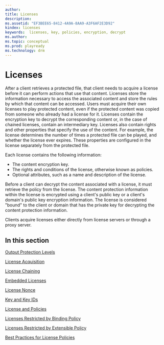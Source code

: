 ```yaml
---
author:
title: Licenses
description:
ms.assetid: "EF3BEE65-8412-4A9A-8AA9-A3F6AF2E3D92"
kindex: licenses
keywords:  licenses, key, policies, encryption, decrypt
ms.author:
ms.topic: conceptual
ms.prod: playready
ms.technology: drm
---
```



# Licenses

After a client retrieves a protected file, that client needs to acquire a license before it can perform actions that use that content. Licenses store the information necessary to access the associated content and store the rules by which that content can be accessed. Users must acquire their own licenses to play protected content, even if the protected content was copied from someone who already had a license for it. Licenses contain the encryption key to decrypt the corresponding content or, in the case of chained licenses, contain an intermediary key. Licenses also contain rights and other properties that specify the use of the content. For example, the license determines the number of times a protected file can be played, and whether the license ever expires. These properties are configured in the license separately from the protected file.

Each license contains the following information:

   *  The content encryption key.
   *  The rights and conditions of the license, otherwise known as policies.
   *  Optional attributes, such as a name and description of the license.

Before a client can decrypt the content associated with a license, it must retrieve the policy from the license. The content protection information within the license is encrypted using a client's public key or a client's domain's public key encryption information. The license is considered "bound" to the client or domain that has the private key for decrypting the content protection information.

Clients acquire licenses either directly from license servers or through a proxy server.

## In this section

[Output Protection Levels](outputprotectionlevels.md)

[License Acquisition](licenseacquisition.md)

[License Chaining](licensechaining.md)

[Embedded Licenses](embeddedlicenses.md)

[License Nonce](licensenonce.md)

[Key and Key IDs](keyandkeyidskids.md)

[License and Policies](licenseandpolicies.md)

[Licenses Restricted by Binding Policy](licensesrestrictedbybindingpolicy.md)

[Licenses Restricted by Extensible Policy](licensesrestrictedbyextensiblepolicy.md)

[Best Practices for License Policies](policiesbestpractices.md)
